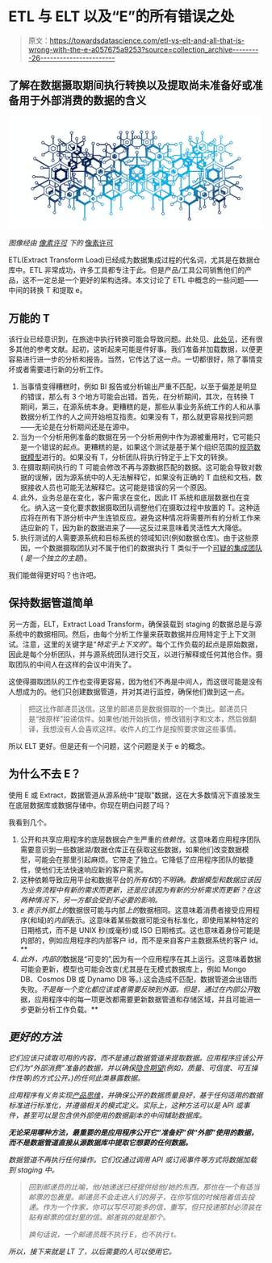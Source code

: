 # ETL 与 ELT 以及“E”的所有错误之处

> 原文：<https://towardsdatascience.com/etl-vs-elt-and-all-that-is-wrong-with-the-e-a057675a9253?source=collection_archive---------26----------------------->

## 了解在数据摄取期间执行转换以及提取尚未准备好或准备用于外部消费的数据的含义

![](img/7a3c624cece5156ba8f454c8dd3bb0a4.png)

*图像经由* [*像素许可*](https://pixabay.com/nl/illustrations/data-record-chain-blok-keten-5716733/) *下的* [像素许可](https://pixabay.com/service/license/)

ETL(Extract Transform Load)已经成为数据集成过程的代名词，尤其是在数据仓库中。ETL 非常成功，许多工具都专注于此。但是产品/工具公司销售他们的产品，这不一定总是一个更好的架构选择。本文讨论了 ETL 中概念的一些问题——中间的转换 T 和提取 e。

## 万能的 T

该行业已经意识到，在旅途中执行转换可能会导致问题。此处见、[此处见](https://www.datanami.com/2019/09/03/can-we-stop-doing-etl-yet/)，还有很多其他的参考文献。起初，这听起来可能是件好事。我们准备并加载数据，以便更容易进行进一步的分析和报告。当然，它传达了这一点。一切都很好，除了事情变坏或者需要进行新的分析工作。

1.  当事情变得糟糕时，例如 BI 报告或分析输出严重不匹配，以至于偏差是明显的错误，那么有 3 个地方可能会出错。首先，在分析期间，其次，在转换 T 期间，第三，在源系统本身。更糟糕的是，那些从事业务系统工作的人和从事数据分析工作的人之间开始相互指责。如果没有 T，那么就更容易找到问题——无论是在分析期间还是在源中。
2.  当为一个分析用例准备的数据在另一个分析用例中作为源被重用时，它可能只是一个错误的起点。更糟糕的是，如果这个测试是基于某个组织范围的[规范数据模型](https://www.infoq.com/news/2015/04/canonical-data-models/#)进行的。如果没有 T，分析团队将执行特定于上下文的转换。
3.  在摄取期间执行的 T 可能会修改不再与源数据匹配的数据。这可能会导致对数据的误解，因为源系统中的人无法解释它，如果没有正确的 T 血统和文档，数据接收人员也可能无法解释它。这可能是错误的另一个原因。
4.  此外，业务总是在变化，客户需求在变化，因此 IT 系统和底层数据也在变化。纳入这一变化要求数据摄取团队调整他们在摄取过程中放置的 T。这种适应将在所有下游分析中产生连锁反应。避免这种情况将需要所有的分析工作来适应新的 T，因为新的数据进来了——这反过来意味着灵活性大大降低。
5.  执行测试的人需要源系统和目标系统的领域知识(例如数据仓库)。由于这些原因，一个数据摄取团队对不属于他们的数据执行 T 类似于一个[可疑的集成团队](https://medium.com/nick-tune-tech-strategy-blog/architecture-ownership-patterns-for-team-topologies-part-2-single-team-patterns-943d31854285) ( *是一个独立的主题*)。

我们能做得更好吗？也许吧。

## 保持数据管道简单

另一方面，ELT，Extract Load Transform，确保装载到 staging 的数据总是与源系统中的数据相同。然后，由每个分析工作量来获取数据并应用特定于上下文测试。注意，这里的关键字是“*特定于上下文的*”。每个工作负载的起点是原始数据，因此是每个分析团队，并与源系统团队进行交互，以进行解释或任何其他合作。摄取团队的中间人在这样的会议中消失了。

这使得摄取团队的工作也变得更容易，因为他们不再是中间人，而这很可能是没有人想成为的。他们只创建数据管道，并对其进行监控，确保他们做到这一点。

> 把这比作邮递员送信。这里的邮递员是数据摄取的一个类比。邮递员只是“按原样”投递信件。如果他/她开始拆信，修改错别字和文本，然后做翻译，我想没有人会喜欢这样。收件人的工作是按照要求做这些事情。

所以 ELT 更好。但是还有一个问题，这个问题是关于 e 的概念。

## 为什么不去 E？

使用 E 或 Extract，数据管道从源系统中“提取”数据，这在大多数情况下直接发生在底层数据库或数据存储中。你现在明白问题了吗？

我看到几个。

1.  公开和共享应用程序的底层数据会产生严重的*依赖性*。这意味着应用程序团队需要意识到一些数据湖/数据仓库正在获取这些数据，如果他们改变数据模型，可能会在那里引起麻烦。它带走了独立。它降低了应用程序团队的敏捷性，使他们无法快速响应新的客户需求。
2.  这种依赖导致应用平台和数据平台的*所有权*的*不明确。数据模型和数据应该因为业务流程中有新的需求而更新，还是应该因为有新的分析需求而更新？在这两种情况下，另一方都会受到不必要的影响。*
3.  *e 表示外部上的*数据很可能与内部*上的*数据相同。这意味着消费者接受应用程序(和域)的*内部*表示。这意味着某些数据可能没有标准化，即使用某种特定的日期格式，而不是 UNIX 秒(或毫秒)或 ISO 日期格式。这也意味着身份可能是内部的，例如应用程序的内部客户 id，而不是来自客户主数据系统的客户 id。**
4.  *此外，内部的*数据是“可变的”,因为有一个应用程序在其上运行。这意味着数据可能会更新，模型也可能会改变(尤其是在无模式数据库上，例如 Mongo DB、Cosmos DB 或 Dynamo DB 等。).这会造成不匹配，数据管道会出错而失败。*不是每一个变化都应该或者需要反映到外面。*但是，通过在内部*公开*数据，应用程序中的每一项更改都需要更新数据管道和存储区域，并且可能进一步更新分析工作负载。**

## *更好的方法*

*它们应该只读取可用的内容，而不是通过数据管道来提取数据。应用程序应该公开它们为“外部消费”准备的数据，并以确保[隐含期望](https://martinfowler.com/articles/data-monolith-to-mesh.html#DomainDataAsAProduct)(例如，质量、可信度、可互操作性等)的方式公开。)的任何此类暴露数据。*

*应用程序有义务实现[产品思维](/effective-data-management-with-domain-driven-and-product-thinking-approach-fc4ace13bddd)，并确保公开的数据质量良好，基于任何适用的数据标准进行标准化，并遵循相关的模式定义。实际上，这种方法可以是 API 或事件，甚至可以是包含供外部使用的数据副本的中间辅助数据库。*

***无论采用哪种方法，最重要的是应用程序公开它“准备好”供“外部”使用的数据，而不是数据管道直接从源数据库中提取它想要的任何数据。***

*数据管道不再执行任何操作。它们仅通过调用 API 或订阅事件等方式将数据加载到 staging 中。*

> *回到邮递员的比喻，他/她递送已经提供给他/她的东西。那也在一个有适当邮票的包裹里。邮递员不会走进人们的房子，在你写信的时候拖着信去投递。作为一个作家，你可以写尽可能多的信，重写，但只投递那封必须装在贴有邮票的信封里的信。邮差挑的就是那个。*
> 
> *换句话说，一个邮递员既不执行 E，也不执行 t。*

*所以，接下来就是 LT 了，以后需要的人可以使用它。*